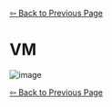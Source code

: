 [⇦ Back to Previous Page](./softwaredev_content_index.md)


# VM
![image](https://user-images.githubusercontent.com/109336369/181408649-191261e6-111d-4533-b938-00a66c9b966e.png)


[⇦ Back to Previous Page](./softwaredev_content_index.md)
